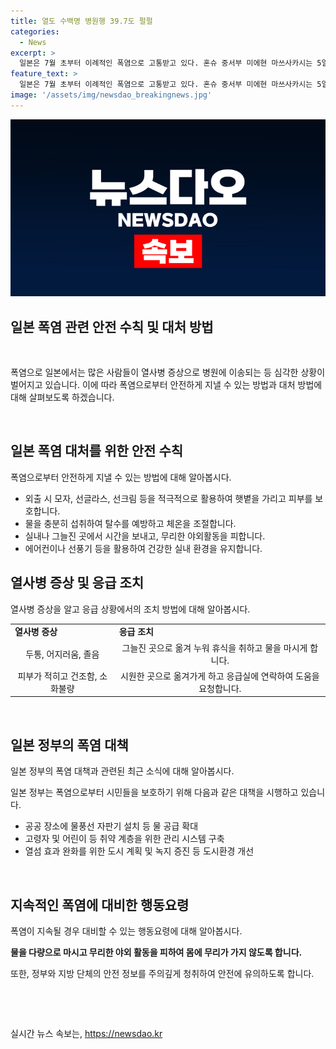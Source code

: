 ```yaml
---
title: 열도 수백명 병원행 39.7도 펄펄
categories:
  - News
excerpt: >
  일본은 7월 초부터 이례적인 폭염으로 고통받고 있다. 혼슈 중서부 미에현 마쓰사카시는 5일 최고기온이 섭씨 39.7도까지 치솟았고, 도쿄는 35.5도까지 올라섰다. 열사병 의심 증상으로 병원에 이송된 사람은 260여 명에 달하며, 전국 914곳 중 162곳에서 최고기온이 35도 이상을 기록했다. 이에 대한 대책이 시급하다는 교도통신의 경고가 울렸다.
feature_text: >
  일본은 7월 초부터 이례적인 폭염으로 고통받고 있다. 혼슈 중서부 미에현 마쓰사카시는 5일 최고기온이 섭씨 39.7도까지 치솟았고, 도쿄는 35.5도까지 올라섰다. 열사병 의심 증상으로 병원에 이송된 사람은 260여 명에 달하며, 전국 914곳 중 162곳에서 최고기온이 35도 이상을 기록했다. 이에 대한 대책이 시급하다는 교도통신의 경고가 울렸다.
image: '/assets/img/newsdao_breakingnews.jpg'
---
```


<p><img src="/assets/img/newsdao_breakingnews.jpg" alt="firstkoreanews 속보" /></p>

<h2 data-ke-size="size26">일본 폭염 관련 안전 수칙 및 대처 방법</h2>

<p data-ke-size="size16">&nbsp;</p>

<p>폭염으로 일본에서는 많은 사람들이 열사병 증상으로 병원에 이송되는 등 심각한 상황이 벌어지고 있습니다. 이에 따라 폭염으로부터 안전하게 지낼 수 있는 방법과 대처 방법에 대해 살펴보도록 하겠습니다.</p>

<p data-ke-size="size16">&nbsp;</p>

<h2 data-ke-size="size24">일본 폭염 대처를 위한 안전 수칙</h2>

<p data-ke-size="size16">폭염으로부터 안전하게 지낼 수 있는 방법에 대해 알아봅시다.</p>

<ul>
  <li>외출 시 모자, 선글라스, 선크림 등을 적극적으로 활용하여 햇볕을 가리고 피부를 보호합니다.</li>
  <li>물을 충분히 섭취하여 탈수를 예방하고 체온을 조절합니다.</li>
  <li>실내나 그늘진 곳에서 시간을 보내고, 무리한 야외활동을 피합니다.</li>
  <li>에어컨이나 선풍기 등을 활용하여 건강한 실내 환경을 유지합니다.</li>
</ul>

<h2 data-ke-size="size24">열사병 증상 및 응급 조치</h2>

<p data-ke-size="size16">열사병 증상을 알고 응급 상황에서의 조치 방법에 대해 알아봅시다.</p>

<table>
  <tr>
    <td><b>열사병 증상</b></td>
    <td><b>응급 조치</b></td>
  </tr>
  <tr>
    <td style="text-align: center; height: 17px;">두통, 어지러움, 졸음</td>
    <td style="text-align: center; height: 17px;">그늘진 곳으로 옮겨 누워 휴식을 취하고 물을 마시게 합니다.</td>
  </tr>
  <tr>
    <td style="text-align: center; height: 17px;">피부가 적히고 건조함, 소화불량</td>
    <td style="text-align: center; height: 17px;">시원한 곳으로 옮겨가게 하고 응급실에 연락하여 도움을 요청합니다.</td>
  </tr>
</table>

<p data-ke-size="size16">&nbsp;</p>

<h2 data-ke-size="size24">일본 정부의 폭염 대책</h2>

<p data-ke-size="size16">일본 정부의 폭염 대책과 관련된 최근 소식에 대해 알아봅시다.</p>

<p data-ke-size="size16">일본 정부는 폭염으로부터 시민들을 보호하기 위해 다음과 같은 대책을 시행하고 있습니다. </p>

<ul>
  <li>공공 장소에 물풍선 자판기 설치 등 물 공급 확대</li>
  <li>고령자 및 어린이 등 취약 계층을 위한 관리 시스템 구축</li>
  <li>열섬 효과 완화를 위한 도시 계획 및 녹지 증진 등 도시환경 개선</li>
</ul>

<p data-ke-size="size16">&nbsp;</p>

<h2 data-ke-size="size24">지속적인 폭염에 대비한 행동요령</h2>

<p data-ke-size="size16">폭염이 지속될 경우 대비할 수 있는 행동요령에 대해 알아봅시다.</p>

<p data-ke-size="size16"><b>물을 다량으로 마시고 무리한 야외 활동을 피하여 몸에 무리가 가지 않도록 합니다.</b></p>

<p data-ke-size="size16">또한, 정부와 지방 단체의 안전 정보를 주의깊게 청취하여 안전에 유의하도록 합니다. </p>

<p data-ke-size="size16">&nbsp;</p>

<p data-ke-size="size16">&nbsp;</p>

<p data-ke-size="size16"></p>
실시간 뉴스 속보는, <a href="https://newsdao.kr" rel="dofollow">https://newsdao.kr</a>


